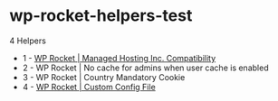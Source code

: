 # wp-rocket-helpers-test

4 Helpers

- 1 -  [WP Rocket | Managed Hosting Inc. Compatibility](https://github.com/alfonso100/wp-rocket-helpers-test/tree/master/wp-rocket-managed-hosting-compatibility)
- 2 -  WP Rocket | No cache for admins when user cache is enabled
- 3 -  WP Rocket | Country Mandatory Cookie
- 4 -  [WP Rocket | Custom Config File](https://github.com/alfonso100/wp-rocket-helpers-test/tree/master/wp-rocket-custom-config-file)